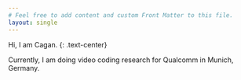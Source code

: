 ```yaml
---
# Feel free to add content and custom Front Matter to this file.
layout: single
---
```



Hi, I am Cagan. {: .text-center}

Currently, I am doing video coding research for Qualcomm in Munich, Germany.

